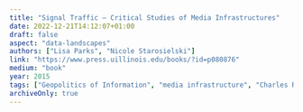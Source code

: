 ```yaml
---
title: "Signal Traffic – Critical Studies of Media Infrastructures"
date: 2022-12-21T14:12:07+01:00
draft: false
aspect: "data-landscapes"
authors: ["Lisa Parks", "Nicole Starosielski"]
link: "https://www.press.uillinois.edu/books/?id=p080876"
medium: "book"
year: 2015
tags: ["Geopolitics of Information", "media infrastructure", "Charles R. Acland, Paul Dourish, Sarah Harris, Jennifer Holt, Shannon Mattern, Toby Miller, Lisa Parks, Christian Sandvig, Nicole Starosielski, Jonathan Sterne, Helga Tawil-Souri, and Patrick Vonderau"]
archiveOnly: true
---
```


